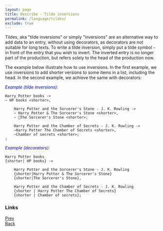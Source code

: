 ```yaml
---
layout: page
title: Describe - Tilde inversions
permalink: /language/tildes/
exclude: true
---
```

Tildes, aka "tilde inversions" or simply "inversions" are an alternative way to add data to an entry, without using decorators, as decorators are not suitable for long texts.  To write a tilde inversion, simply put a tilde symbol ```~``` in front of the entry that you wish to invert. The inverted entry is no longer part of the production, but refers solely to the head of the production now.


The example below illustrate how to use inversions. In the first example, we use inversions to add shorter versions to some items in a list, including the head. In the second example, we achieve the same with decorators:


<span style="color:blue">_Example (tilde inversions):_</span>
```
Harry Potter books ->
~ HP books <shorter>,

	Harry Potter and the Sorcerer's Stone - J. K. Rowling ->
	~ Harry Potter & The Sorcerer's Stone <shorter>,
	~ The Sorcerer's Stone <shorter>;

	Harry Potter and the Chamber of Secrets - J. K. Rowling ->
	~Harry Potter The Chamber of Secrets <shorter>,
	~Chamber of secrets <shorter>;
;

```
<span style="color:blue">_Example (decorators):_</span>
```
Harry Potter books
{shorter| HP books} ->

	Harry Potter and the Sorcerer's Stone - J. K. Rowling
	{shorter|Harry Potter & The Sorcerer's Stone}
	{shorter|The Sorcerer's Stone},

	Harry Potter and the Chamber of Secrets - J. K. Rowling
	{shorter | Harry Potter The Chamber of Secrets}
	{shorter | Chamber of secrets};

```


### Links
[Prev](/language/lists)<br>
[Back](/language/)

